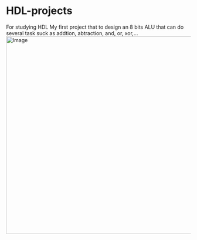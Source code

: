 # HDL-projects
For studying HDL
My first project that to design an 8 bits ALU that can do several task suck as addtion, abtraction, and, or, xor,...
<img width="1882" height="540" alt="Image" src="https://github.com/user-attachments/assets/0c6803b8-d049-4f96-a44b-38729c8199ae" />

